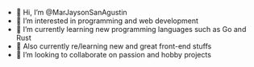 - 👋 Hi, I’m @MarJaysonSanAgustin
- 👀 I’m interested in programming and web development
- 🦀 I’m currently learning new programming languages such as Go and Rust
- 🌱 Also currently re/learning new and great front-end stuffs
- 💞️ I’m looking to collaborate on passion and hobby projects
